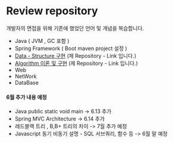 
# **Review repository** 

개발자의 면접을 위해 기존에 했었던 언어 및 개념을 복습합니다.

* Java ( JVM , GC 포함 )
* Spring Framework ( Boot maven project 설정 )
* [Data - Structure 구현](https://github.com/StiKuan/Java_Data_Structure) (제 Repository - Link 입니다.)
* [Algorithm 이론 및 구현](https://github.com/StiKuan/Java_Algorithm) (제 Repository - Link 입니다.)
* Web 
* NetWork
* DataBase

  



#### 6월 추가 내용 예정 

* Java public static void main -> 6.13 추가
* Spring MVC Architecture -> 6.14 추가 
* 레드블랙 트리 , B,B+ 트리의 차이  -> 7월 추가 예정
* Javascript 동기 비동기 설명 - SQL 서브쿼리, 함수 등 -> 6월 말 예정  